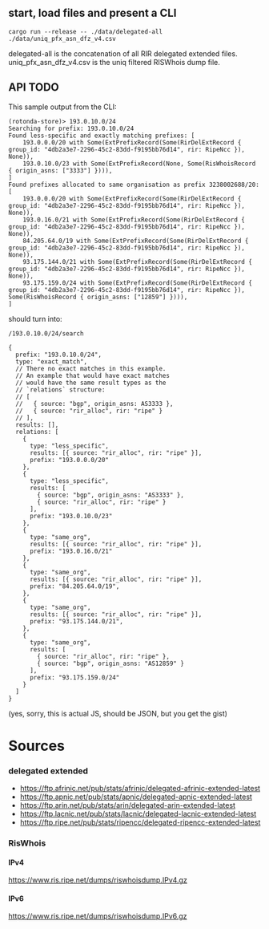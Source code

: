 ## start, load files and present a CLI

```cargo run --release -- ./data/delegated-all ./data/uniq_pfx_asn_dfz_v4.csv```

delegated-all is the concatenation of all RIR delegated extended files.
uniq_pfx_asn_dfz_v4.csv is the uniq filtered RISWhois dump file.

## API TODO

This sample output from the CLI:

```
(rotonda-store)> 193.0.10.0/24
Searching for prefix: 193.0.10.0/24
Found less-specific and exactly matching prefixes: [
    193.0.0.0/20 with Some(ExtPrefixRecord(Some(RirDelExtRecord { group_id: "4db2a3e7-2296-45c2-83dd-f9195bb76d14", rir: RipeNcc }), None)),
    193.0.10.0/23 with Some(ExtPrefixRecord(None, Some(RisWhoisRecord { origin_asns: ["3333"] }))),
]
Found prefixes allocated to same organisation as prefix 3238002688/20:
[
    193.0.0.0/20 with Some(ExtPrefixRecord(Some(RirDelExtRecord { group_id: "4db2a3e7-2296-45c2-83dd-f9195bb76d14", rir: RipeNcc }), None)),
    193.0.16.0/21 with Some(ExtPrefixRecord(Some(RirDelExtRecord { group_id: "4db2a3e7-2296-45c2-83dd-f9195bb76d14", rir: RipeNcc }), None)),
    84.205.64.0/19 with Some(ExtPrefixRecord(Some(RirDelExtRecord { group_id: "4db2a3e7-2296-45c2-83dd-f9195bb76d14", rir: RipeNcc }), None)),
    93.175.144.0/21 with Some(ExtPrefixRecord(Some(RirDelExtRecord { group_id: "4db2a3e7-2296-45c2-83dd-f9195bb76d14", rir: RipeNcc }), None)),
    93.175.159.0/24 with Some(ExtPrefixRecord(Some(RirDelExtRecord { group_id: "4db2a3e7-2296-45c2-83dd-f9195bb76d14", rir: RipeNcc }), Some(RisWhoisRecord { origin_asns: ["12859"] }))),
]
```

should turn into:

`/193.0.10.0/24/search`

```
{
  prefix: "193.0.10.0/24",
  type: "exact_match",
  // There no exact matches in this example.
  // An example that would have exact matches
  // would have the same result types as the
  // `relations` structure:
  // [
  //   { source: "bgp", origin_asns: AS3333 },
  //   { source: "rir_alloc", rir: "ripe" }
  // ],
  results: [],
  relations: [
    {
      type: "less_specific",
      results: [{ source: "rir_alloc", rir: "ripe" }],
      prefix: "193.0.0.0/20"
    },
    {
      type: "less_specific",
      results: [
        { source: "bgp", origin_asns: "AS3333" },
        { source: "rir_alloc", rir: "ripe" }
      ],
      prefix: "193.0.10.0/23"
    },
    {
      type: "same_org",
      results: [{ source: "rir_alloc", rir: "ripe" }],
      prefix: "193.0.16.0/21"
    },
    {
      type: "same_org",
      results: [{ source: "rir_alloc", rir: "ripe" }],
      prefix: "84.205.64.0/19",
    },
    {
      type: "same_org",
      results: [{ source: "rir_alloc", rir: "ripe" }],
      prefix: "93.175.144.0/21",
    },
    {
      type: "same_org",
      results: [
        { source: "rir_alloc", rir: "ripe" },
        { source: "bgp", origin_asns: "AS12859" }
      ],
      prefix: "93.175.159.0/24"
    }
  ]
}
```

(yes, sorry, this is actual JS, should be JSON, but you get the gist)

# Sources

### delegated extended

  - https://ftp.afrinic.net/pub/stats/afrinic/delegated-afrinic-extended-latest
  - https://ftp.apnic.net/pub/stats/apnic/delegated-apnic-extended-latest
  - https://ftp.arin.net/pub/stats/arin/delegated-arin-extended-latest
  - https://ftp.lacnic.net/pub/stats/lacnic/delegated-lacnic-extended-latest
  - https://ftp.ripe.net/pub/stats/ripencc/delegated-ripencc-extended-latest

### RisWhois
#### IPv4

https://www.ris.ripe.net/dumps/riswhoisdump.IPv4.gz

#### IPv6

https://www.ris.ripe.net/dumps/riswhoisdump.IPv6.gz
